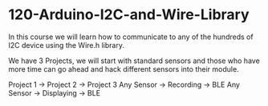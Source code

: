 120-Arduino-I2C-and-Wire-Library
================================

In this course we will learn how to communicate to any of the hundreds of I2C device using the Wire.h library. 



We have 3 Projects, we will start with standard sensors and those who have more time
can go ahead and hack different sensors into their module.

Project 1  ->  Project 2 ->  Project 3
Any Sensor -> Recording  ->  BLE
Any Sensor -> Displaying ->  BLE
